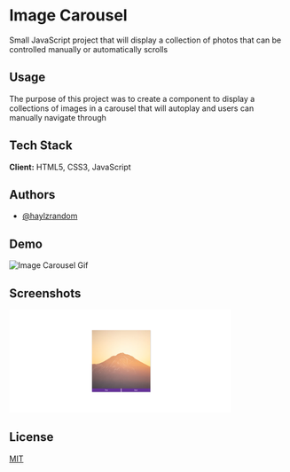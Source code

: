 # Image Carousel

Small JavaScript project that will display a collection of photos that can be
controlled manually or automatically scrolls

## Usage

The purpose of this project was to create a component to display a collections
of images in a carousel that will autoplay and users can manually navigate
through

## Tech Stack

**Client:** HTML5, CSS3, JavaScript

## Authors

- [@haylzrandom](https://www.github.com/haylzrandom)

## Demo

<img src="../../assets/gifs/image-carousel.gif" alt="Image Carousel Gif" width="500"  />

## Screenshots

<img src="../../assets/screenshots/Image-Carousel.png" alt="Image Carousel Screenshot" width="400" />

## License

[MIT](https://choosealicense.com/licenses/mit/)
